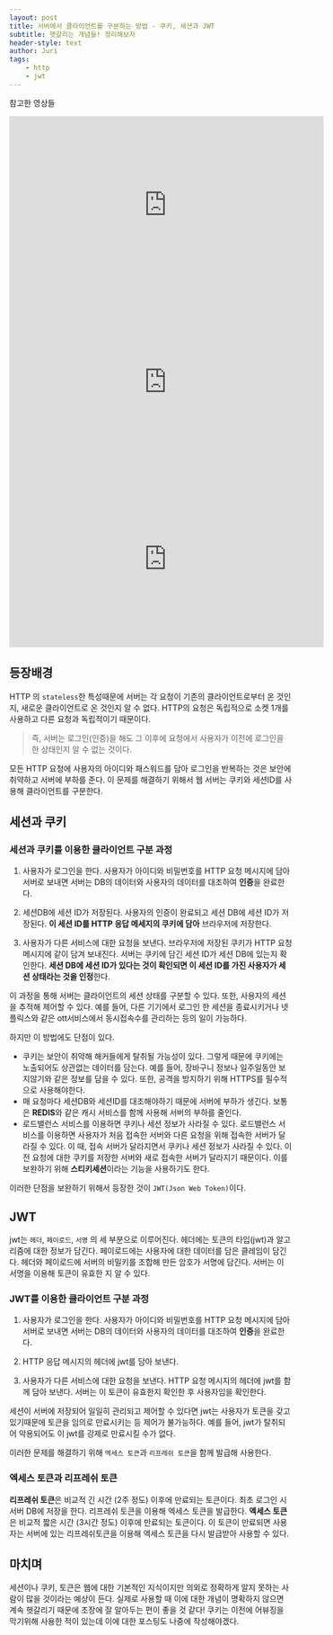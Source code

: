 ```yaml
---
layout: post
title: 서버에서 클라이언트를 구분하는 방법 - 쿠키, 세션과 JWT
subtitle: 헷갈리는 개념들! 정리해보자
header-style: text
author: Juri
tags:
    - http
    - jwt
---
```


참고한 영상들

<iframe width="560" height="315" src="https://www.youtube.com/embed/OpoVuwxGRDI" title="YouTube video player" frameborder="0" allow="accelerometer; autoplay; clipboard-write; encrypted-media; gyroscope; picture-in-picture" allowfullscreen></iframe>
<iframe width="560" height="315" src="https://www.youtube.com/embed/1QiOXWEbqYQ" title="YouTube video player" frameborder="0" allow="accelerometer; autoplay; clipboard-write; encrypted-media; gyroscope; picture-in-picture" allowfullscreen></iframe>
<iframe width="560" height="315" src="https://www.youtube.com/embed/tosLBcAX1vk" title="YouTube video player" frameborder="0" allow="accelerometer; autoplay; clipboard-write; encrypted-media; gyroscope; picture-in-picture" allowfullscreen></iframe>

## 등장배경

HTTP 의 `stateless`한 특성때문에 서버는 각 요청이 기존의 클라이언트로부터 온 것인지, 새로운 클라이언트로 온 것인지 알 수 없다. HTTP의 요청은 독립적으로 소켓 1개를 사용하고 다른 요청과 독립적이기 때문이다.

> 즉, 서버는 로그인(인증)을 해도 그 이후에 요청에서 사용자가 이전에 로그인을 한 상태인지 알 수 없는 것이다.

모든 HTTP 요청에 사용자의 아이디와 패스워드를 담아 로그인을 반복하는 것은 보안에 취약하고 서버에 부하를 준다. 이 문제를 해결하기 위해서 웹 서버는 쿠키와 세션ID를 사용해 클라이언트를 구분한다.

## 세션과 쿠키

### 세션과 쿠키를 이용한 클라이언트 구분 과정

1. 사용자가 로그인을 한다.
   사용자가 아이디와 비밀번호를 HTTP 요청 메시지에 담아 서버로 보내면 서버는 DB의 데이터와 사용자의 데이터를 대조하여 **인증**을 완료한다.

2. 세션DB에 세션 ID가 저장된다.
   사용자의 인증이 완료되고 세션 DB에 세션 ID가 저장된다. **이 세션 ID를 HTTP 응답 메세지의 쿠키에 담아** 브라우저에 저장한다.

3. 사용자가 다른 서비스에 대한 요청을 보낸다.
   브라우저에 저장된 쿠키가 HTTP 요청 메시지에 같이 담겨 보내진다. 서버는 쿠키에 담긴 세션 ID가 세션 DB에 있는지 확인한다.
   **세션 DB에 세션 ID가 있다는 것이 확인되면 이 세션 ID를 가진 사용자가 세션 상태라는 것을 인정**한다.

이 과정을 통해 서버는 클라이언트의 세션 상태를 구분할 수 있다. 또한, 사용자의 세션을 추적해 제어할 수 있다. 예를 들어, 다른 기기에서 로그인 한 세션을 종료시키거나 넷플릭스와 같은 ott서비스에서 동시접속수를 관리하는 등의 일이 가능하다.

하지만 이 방법에도 단점이 있다.

-   쿠키는 보안이 취약해 해커들에게 탈취될 가능성이 있다.
    그렇게 때문에 쿠키에는 노출되어도 상관없는 데이터를 담는다. 예를 들어, 장바구니 정보나 일주일동안 보지않기와 같은 정보를 담을 수 있다. 또한, 공격을 방지하기 위해 HTTPS를 필수적으로 사용해야한다.
-   매 요청마다 세션DB와 세션ID를 대조해야하기 때문에 서버에 부하가 생긴다.
    보통은 **REDIS**와 같은 캐시 서비스를 함께 사용해 서버의 부하를 줄인다.
-   로드밸런스 서비스를 이용하면 쿠키나 세션 정보가 사라질 수 있다.
    로드밸런스 서비스를 이용하면 사용자가 처음 접속한 서버와 다른 요청을 위해 접속한 서버가 달라질 수 있다. 이 때, 접속 서버가 달라지면서 쿠키나 세션 정보가 사라질 수 있다. 이전 요청에 대한 쿠키를 저장한 서버와 새로 접속한 서버가 달라지기 때문이다. 이를 보완하기 위해 **스티키세션**이라는 기능을 사용하기도 한다.

이러한 단점을 보완하기 위해서 등장한 것이 `JWT(Json Web Token)`이다.

## JWT

jwt는 `헤더`, `페이로드`, `서명` 의 세 부분으로 이루어진다. 헤더에는 토큰의 타입(jwt)과 알고리즘에 대한 정보가 담긴다. 페이로드에는 사용자에 대한 데이터를 담은 클레임이 담긴다. 헤더와 페이로드에 서버의 비밀키를 조합해 만든 암호가 서명에 담긴다. 서버는 이 서명을 이용해 토큰이 유효한 지 알 수 있다.

### JWT를 이용한 클라이언트 구분 과정

1. 사용자가 로그인을 한다.
   사용자가 아이디와 비밀번호를 HTTP 요청 메시지에 담아 서버로 보내면 서버는 DB의 데이터와 사용자의 데이터를 대조하여 **인증**을 완료한다.

2. HTTP 응답 메시지의 헤더에 jwt를 담아 보낸다.

3. 사용자가 다른 서비스에 대한 요청을 보낸다.
   HTTP 요청 메시지의 헤더에 jwt를 함께 담아 보낸다. 서버는 이 토큰이 유효한지 확인한 후 사용자임을 확인한다.

세션이 서버에 저장되어 일일히 관리되고 제어할 수 있다면 jwt는 사용자가 토큰을 갖고 있기때문에 토큰을 임의로 만료시키는 등 제어가 불가능하다. 예를 들어, jwt가 탈취되어 악용되어도 이 jwt를 강제로 만료시킬 수가 없다.

이러한 문제를 해결하기 위해 `엑세스 토큰`과 `리프레쉬 토큰`을 함께 발급해 사용한다.

### 엑세스 토큰과 리프레쉬 토큰

**리프레쉬 토큰**은 비교적 긴 시간 (2주 정도) 이후에 만료되는 토큰이다. 최초 로그인 시 서버 DB에 저장을 한다. 리프레쉬 토큰을 이용해 엑세스 토큰을 발급한다.
**엑세스 토큰**은 비교적 짧은 시간 (3시간 정도) 이후에 만료되는 토큰이다. 이 토큰이 만료되면 사용자는 서버에 있는 리프레쉬토큰을 이용해 엑세스 토큰을 다시 발급받아 사용할 수 있다.

## 마치며

세션이나 쿠키, 토큰은 웹에 대한 기본적인 지식이지만 의외로 정확하게 알지 못하는 사람이 많을 것이라는 예상이 든다. 실제로 사용할 때 이에 대한 개념이 명확하지 않으면 계속 헷갈리기 때문에 초장에 잘 알아두는 편이 좋을 것 같다! 쿠키는 이전에 어뷰징을 막기위해 사용한 적이 있는데 이에 대한 포스팅도 나중에 작성해야겠다.
